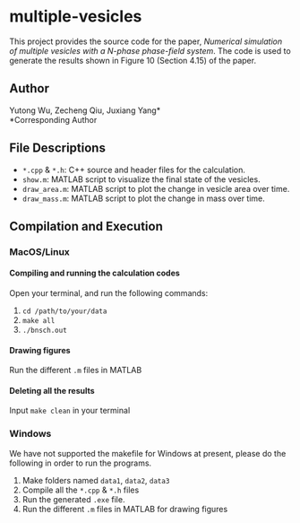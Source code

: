 # multiple-vesicles
This project provides the source code for the paper, *Numerical simulation of multiple vesicles with a N-phase phase-field system*. The code is used to generate the results shown in Figure 10 (Section 4.15) of the paper.

## Author
Yutong Wu, Zecheng Qiu, Juxiang Yang* \
\*Corresponding Author

## File Descriptions
* `*.cpp` & `*.h`: C++ source and header files for the calculation.
* `show.m`: MATLAB script to visualize the final state of the vesicles.
* `draw_area.m`:  MATLAB script to plot the change in vesicle area over time.
* `draw_mass.m`: MATLAB script to plot the change in mass over time.

## Compilation and Execution
### MacOS/Linux

#### Compiling and running the calculation codes
Open your terminal, and run the following commands:
1. `cd /path/to/your/data`
2. `make all`
3. `./bnsch.out`

#### Drawing figures
Run the different `.m` files in MATLAB

#### Deleting all the results
Input `make clean` in your terminal

### Windows
We have not supported the makefile for Windows at present, please do the following in order to run the programs.
1. Make folders named `data1`, `data2`, `data3`
2. Compile all the `*.cpp` & `*.h` files
3. Run the generated `.exe` file.
4. Run the different `.m` files in MATLAB for drawing figures
